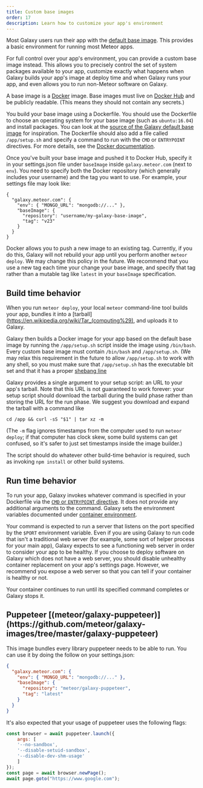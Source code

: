 ```yaml
---
title: Custom base images
order: 17
description: Learn how to customize your app's environment
---
```


Most Galaxy users run their app with the [default base image](/base-image-packages.html).  This provides a basic environment for running most Meteor apps.

For full control over your app's environment, you can provide a custom base image instead.  This allows you to precisely control the set of system packages available to your app, customize exactly what happens when Galaxy builds your app's image at deploy time and when Galaxy runs your app, and even allows you to run non-Meteor software on Galaxy.

A base image is a [Docker](https://www.docker.com/) image.  Base images must live on [Docker Hub](https://hub.docker.com/) and be publicly readable.  (This means they should not contain any secrets.)

You build your base image using a Dockerfile.  You should use the Dockerfile to choose an operating system for your base image (such as `ubuntu:16.04`) and install packages.  You can look at the [source of the Galaxy default base image](https://github.com/meteor/galaxy-images) for inspiration.  The Dockerfile should also add a file called `/app/setup.sh` and specify a command to run with the `CMD` or `ENTRYPOINT` directives.  For more details, see the [Docker documentation](https://docs.docker.com/).

Once you've built your base image and pushed it to Docker Hub, specify it in your settings.json file under `baseImage` inside `galaxy.meteor.com` (next to `env`).  You need to specify both the Docker repository (which generally includes your username) and the tag you want to use.  For example, your settings file may look like:

```
{
  "galaxy.meteor.com": {
    "env": { "MONGO_URL": "mongodb://..." },
    "baseImage": {
      "repository": "username/my-galaxy-base-image",
      "tag": "v23"
    }
  }
}
```

Docker allows you to push a new image to an existing tag. Currently, if you do this, Galaxy will not rebuild your app until you perform another `meteor deploy`.  We may change this policy in the future.  We recommend that you use a new tag each time your change your base image, and specify that tag rather than a mutable tag like `latest` in your `baseImage` specification.

<h2 id="build">Build time behavior</h2>

When you run `meteor deploy`, your local `meteor` command-line tool builds your app, bundles it into a [tarball](https://en.wikipedia.org/wiki/Tar_(computing%29), and uploads it to Galaxy.

Galaxy then builds a Docker image for your app based on the default base image by running the `/app/setup.sh` script inside the image using `/bin/bash`. Every custom base image must contain `/bin/bash` and `/app/setup.sh`.  (We may relax this requirement in the future to allow `/app/setup.sh` to work with any shell, so you must make sure that `/app/setup.sh` has the executable bit set and that it has a proper [shebang line](https://en.wikipedia.org/wiki/Shebang_(Unix%29).)

Galaxy provides a single argument to your setup script: an URL to your app's tarball.  Note that this URL is not guaranteed to work forever: your setup script should download the tarball during the build phase rather than storing the URL for the run phase.  We suggest you download and expand the tarball with a command like

```
cd /app && curl -sS "$1" | tar xz -m
```

(The `-m` flag ignores timestamps from the computer used to run `meteor deploy`; if that computer has clock skew, some build systems can get confused, so it's safer to just set timestamps inside the image builder.)

The script should do whatever other build-time behavior is required, such as invoking `npm install` or other build systems.


<h2 id="run">Run time behavior</h2>

To run your app, Galaxy invokes whatever command is specified in your Dockerfile via the [`CMD` or `ENTRYPOINT` directive](https://docs.docker.com/engine/reference/builder/#understand-how-cmd-and-entrypoint-interact).  It does not provide any additional arguments to the command.  Galaxy sets the environment variables documented under [container environment](/container-environment.html).

Your command is expected to run a server that listens on the port specified by the `$PORT` environment variable.  Even if you are using Galaxy to run code that isn't a traditional web server (for example, some sort of helper process for your main app), Galaxy expects to see a functioning web server in order to consider your app to be healthy.  If you choose to deploy software on Galaxy which does not have a web server, you should disable unhealthy container replacement on your app's settings page.  However, we recommend you expose a web server so that you can tell if your container is healthy or not.

Your container continues to run until its specified command completes or Galaxy stops it.


<h2 id="build">Puppeteer [(meteor/galaxy-puppeteer)](https://github.com/meteor/galaxy-images/tree/master/galaxy-puppeteer) </h2>

This image bundles every library puppeteer needs to be able to run. You can use it by doing the follow on your settings.json:

```json
{
  "galaxy.meteor.com": {
    "env": { "MONGO_URL": "mongodb://..." },
    "baseImage": {
      "repository": "meteor/galaxy-puppeteer",
      "tag": "latest"
    }
  }
}
```
It's also expected that your usage of puppeteer uses the following flags:

```js
const browser = await puppeteer.launch({
    args: [
    '--no-sandbox',
    '--disable-setuid-sandbox',
    '--disable-dev-shm-usage'
    ]
});
const page = await browser.newPage();
await page.goto("https://www.google.com");
```
